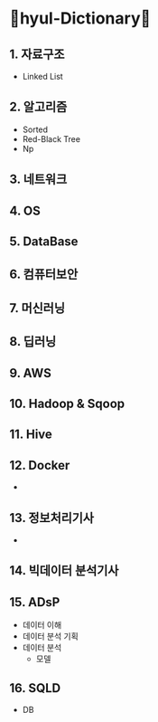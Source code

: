 # 📖hyul-Dictionary📖
 

## 1. 자료구조
- Linked List


## 2. 알고리즘
- Sorted
- Red-Black Tree
- Np


## 3. 네트워크


## 4. OS


## 5. DataBase


## 6. 컴퓨터보안


## 7. 머신러닝


## 8. 딥러닝


## 9. AWS


## 10. Hadoop & Sqoop


## 11. Hive


## 12. Docker
- 



## 13. 정보처리기사
- 


## 14. 빅데이터 분석기사

## 15. ADsP
- 데이터 이해
- 데이터 분석 기획
- 데이터 분석
  - 모델


## 16. SQLD
- DB
